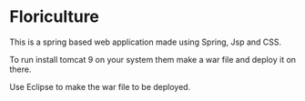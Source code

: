 # Floriculture

This is a spring based web application made using Spring, Jsp and CSS.

To run install tomcat 9 on your system them make a war file and deploy it on there.

Use Eclipse to make the war file to be deployed.
